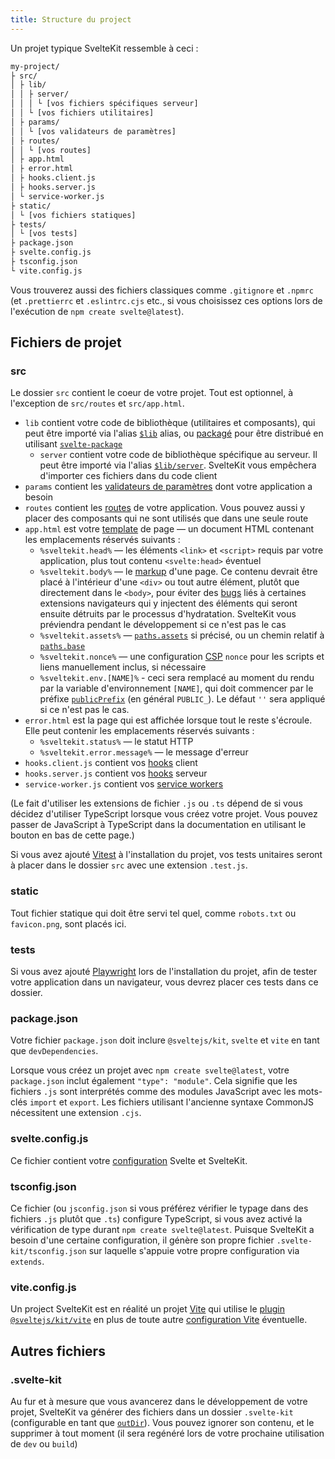 ```yaml
---
title: Structure du project
---
```


Un projet typique SvelteKit ressemble à ceci :

```bash
my-project/
├ src/
│ ├ lib/
│ │ ├ server/
│ │ │ └ [vos fichiers spécifiques serveur]
│ │ └ [vos fichiers utilitaires]
│ ├ params/
│ │ └ [vos validateurs de paramètres]
│ ├ routes/
│ │ └ [vos routes]
│ ├ app.html
│ ├ error.html
│ ├ hooks.client.js
│ ├ hooks.server.js
│ └ service-worker.js
├ static/
│ └ [vos fichiers statiques]
├ tests/
│ └ [vos tests]
├ package.json
├ svelte.config.js
├ tsconfig.json
└ vite.config.js
```

Vous trouverez aussi des fichiers classiques comme `.gitignore` et `.npmrc` (et `.prettierrc` et `.eslintrc.cjs` etc., si vous choisissez ces options lors de l'exécution de `npm create svelte@latest`).

## Fichiers de projet

### src

Le dossier `src` contient le coeur de votre projet. Tout est optionnel, à l'exception de `src/routes` et `src/app.html`.

- `lib` contient votre code de bibliothèque (utilitaires et composants), qui peut être importé via l'alias [`$lib`](modules#$lib) alias, ou <span class="vo">[packagé](SVELTE_SITE_URL/docs/web#bundler-packager)</span> pour être distribué en utilisant [`svelte-package`](packaging)
	- `server` contient votre code de bibliothèque spécifique au serveur. Il peut être importé via l'alias [`$lib/server`](server-only-modules). SvelteKit vous empêchera d'importer ces fichiers dans du code client
- `params` contient les [validateurs de paramètres](advanced-routing#matching) dont votre application a besoin
- `routes` contient les [routes](routing) de votre application. Vous pouvez aussi y placer des composants qui ne sont utilisés que dans une seule route
- `app.html` est votre <span class="vo">[template](SVELTE_SITE_URL/docs/development#template)</span> de page — un document HTML contenant les emplacements réservés suivants :
  - `%sveltekit.head%` — les éléments `<link>` et `<script>` requis par votre application, plus tout contenu `<svelte:head>` éventuel
  - `%sveltekit.body%` — le <span class="vo">[markup](SVELTE_SITE_URL/docs/web#markup)</span> d'une page. Ce contenu devrait être placé à l'intérieur d'une `<div>` ou tout autre élément, plutôt que directement dans le `<body>`, pour éviter des <span class="vo">[bugs](SVELTE_SITE_URL/docs/development#bug)</span> liés à certaines extensions navigateurs qui y injectent des éléments qui seront ensuite détruits par le processus d'hydratation. SvelteKit vous préviendra pendant le développement si ce n'est pas le cas
  - `%sveltekit.assets%` — [`paths.assets`](configuration#paths) si précisé, ou un chemin relatif à [`paths.base`](configuration#paths)
  - `%sveltekit.nonce%` — une configuration [CSP](configuration#csp) `nonce` pour les scripts et liens manuellement inclus, si nécessaire
  - `%sveltekit.env.[NAME]%` - ceci sera remplacé au moment du rendu par la variable d'environnement `[NAME]`, qui doit commencer par le préfixe [`publicPrefix`](configuration#env) (en général `PUBLIC_`). Le défaut `''` sera appliqué si ce n'est pas le cas.
- `error.html` est la page qui est affichée lorsque tout le reste s'écroule. Elle peut contenir les emplacements réservés suivants :
  - `%sveltekit.status%` — le statut HTTP
  - `%sveltekit.error.message%` — le message d'erreur
- `hooks.client.js` contient vos [hooks](hooks) client
- `hooks.server.js` contient vos [hooks](hooks) serveur
- `service-worker.js` contient vos [service workers](service-workers)

(Le fait d'utiliser les extensions de fichier `.js` ou `.ts` dépend de si vous décidez d'utiliser TypeScript lorsque vous créez votre projet. Vous pouvez passer de JavaScript à TypeScript dans la documentation en utilisant le bouton en bas de cette page.)

Si vous avez ajouté [Vitest](https://vitest.dev) à l'installation du projet, vos tests unitaires seront à placer dans le dossier `src` avec une extension `.test.js`.

### static

Tout fichier statique qui doit être servi tel quel, comme `robots.txt` ou `favicon.png`, sont placés ici.

### tests

Si vous avez ajouté [Playwright](https://playwright.dev/) lors de l'installation du projet, afin de tester votre application dans un navigateur, vous devrez placer ces tests dans ce dossier.

### package.json

Votre fichier `package.json` doit inclure `@sveltejs/kit`, `svelte` et `vite` en tant que `devDependencies`.

Lorsque vous créez un projet avec `npm create svelte@latest`, votre `package.json` inclut également `"type": "module"`. Cela signifie que les fichiers `.js` sont interprétés comme des modules JavaScript avec les mots-clés `import` et `export`. Les fichiers utilisant l'ancienne syntaxe CommonJS nécessitent une extension `.cjs`.

### svelte.config.js

Ce fichier contient votre [configuration](configuration) Svelte et SvelteKit.

### tsconfig.json

Ce fichier (ou `jsconfig.json` si vous préférez vérifier le typage dans des fichiers `.js` plutôt que `.ts`) configure TypeScript, si vous avez activé la vérification de type durant `npm create svelte@latest`. Puisque SvelteKit a besoin d'une certaine configuration, il génère son propre fichier `.svelte-kit/tsconfig.json` sur laquelle s'appuie votre propre configuration via `extends`.

### vite.config.js

Un project SvelteKit est en réalité un projet [Vite](https://vitejs.dev) qui utilise le <span class="vo">[plugin](SVELTE_SITE_URL/docs/development#plugin)</span> [`@sveltejs/kit/vite`](modules#sveltejs-kit-vite) en plus de toute autre [configuration Vite](https://vitejs.dev/config/) éventuelle.

## Autres fichiers

### .svelte-kit

Au fur et à mesure que vous avancerez dans le développement de votre projet, SvelteKit va générer des fichiers dans un dossier `.svelte-kit` (configurable en tant que [`outDir`](configuration#outdir)). Vous pouvez ignorer son contenu, et le supprimer à tout moment (il sera regénéré lors de votre prochaine utilisation de `dev` ou `build`)
